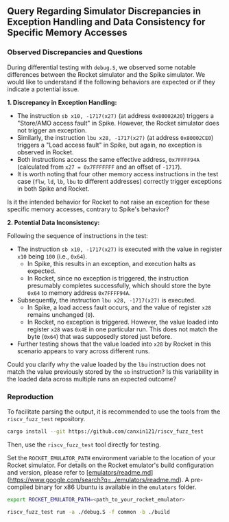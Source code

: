 ## Query Regarding Simulator Discrepancies in Exception Handling and Data Consistency for Specific Memory Accesses

### Observed Discrepancies and Questions

During differential testing with `debug.S`, we observed some notable differences between the Rocket simulator and the Spike simulator. We would like to understand if the following behaviors are expected or if they indicate a potential issue.

**1. Discrepancy in Exception Handling:**

  * The instruction `sb x10, -1717(x27)` (at address `0x80002A20`) triggers a "Store/AMO access fault" in Spike. However, the Rocket simulator does not trigger an exception.
  * Similarly, the instruction `lbu x28, -1717(x27)` (at address `0x80002CE0`) triggers a "Load access fault" in Spike, but again, no exception is observed in Rocket.
  * Both instructions access the same effective address, `0x7FFFF94A` (calculated from `x27 = 0x7FFFFFFF` and an offset of `-1717`).
  * It is worth noting that four other memory access instructions in the test case (`flw`, `ld`, `lb`, `lbu` to different addresses) correctly trigger exceptions in both Spike and Rocket.

Is it the intended behavior for Rocket to not raise an exception for these specific memory accesses, contrary to Spike's behavior?

**2. Potential Data Inconsistency:**

Following the sequence of instructions in the test:

  * The instruction `sb x10, -1717(x27)` is executed with the value in register `x10` being `100` (i.e., `0x64`).
      * In Spike, this results in an exception, and execution halts as expected.
      * In Rocket, since no exception is triggered, the instruction presumably completes successfully, which should store the byte `0x64` to memory address `0x7FFFF94A`.
  * Subsequently, the instruction `lbu x28, -1717(x27)` is executed.
      * In Spike, a load access fault occurs, and the value of register `x28` remains unchanged (`0`).
      * In Rocket, no exception is triggered. However, the value loaded into register `x28` was `0x4E` in one particular run. This does not match the byte (`0x64`) that was supposedly stored just before.
  * Further testing shows that the value loaded into `x28` by Rocket in this scenario appears to vary across different runs.

Could you clarify why the value loaded by the `lbu` instruction does not match the value previously stored by the `sb` instruction? Is this variability in the loaded data across multiple runs an expected outcome?

### Reproduction

To facilitate parsing the output, it is recommended to use the tools from the `riscv_fuzz_test` repository.

```bash
cargo install --git https://github.com/canxin121/riscv_fuzz_test
```

Then, use the `riscv_fuzz_test` tool directly for testing.

Set the `ROCKET_EMULATOR_PATH` environment variable to the location of your Rocket simulator. For details on the Rocket emulator's build configuration and version, please refer to [[emulators/readme.md](https://www.google.com/search?q=../emulators/readme.md)](https://www.google.com/search?q=../emulators/readme.md). A pre-compiled binary for x86 Ubuntu is available in the `emulators` folder.

```bash
export ROCKET_EMULATOR_PATH=<path_to_your_rocket_emulator>
```

```bash
riscv_fuzz_test run -a ./debug.S -f common -b ./build
```